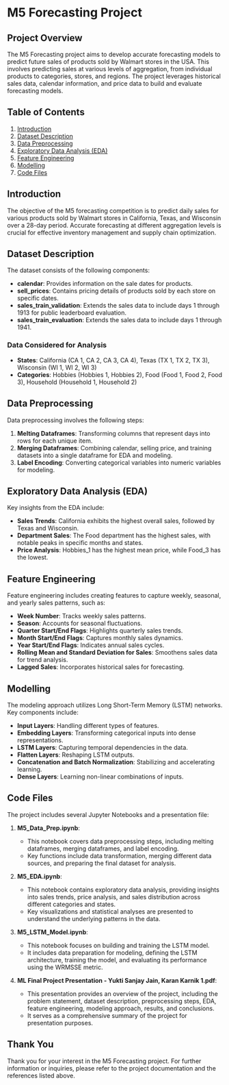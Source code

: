 # M5 Forecasting Project

## Project Overview
The M5 Forecasting project aims to develop accurate forecasting models to predict future sales of products sold by Walmart stores in the USA. This involves predicting sales at various levels of aggregation, from individual products to categories, stores, and regions. The project leverages historical sales data, calendar information, and price data to build and evaluate forecasting models.

## Table of Contents
1. [Introduction](#introduction)
2. [Dataset Description](#dataset-description)
3. [Data Preprocessing](#data-preprocessing)
4. [Exploratory Data Analysis (EDA)](#exploratory-data-analysis-eda)
5. [Feature Engineering](#feature-engineering)
6. [Modelling](#modelling)
7. [Code Files](#code-files)

## Introduction
The objective of the M5 forecasting competition is to predict daily sales for various products sold by Walmart stores in California, Texas, and Wisconsin over a 28-day period. Accurate forecasting at different aggregation levels is crucial for effective inventory management and supply chain optimization.

## Dataset Description
The dataset consists of the following components:
- **calendar**: Provides information on the sale dates for products.
- **sell_prices**: Contains pricing details of products sold by each store on specific dates.
- **sales_train_validation**: Extends the sales data to include days 1 through 1913 for public leaderboard evaluation.
- **sales_train_evaluation**: Extends the sales data to include days 1 through 1941.

### Data Considered for Analysis
- **States**: California (CA 1, CA 2, CA 3, CA 4), Texas (TX 1, TX 2, TX 3), Wisconsin (WI 1, WI 2, WI 3)
- **Categories**: Hobbies (Hobbies 1, Hobbies 2), Food (Food 1, Food 2, Food 3), Household (Household 1, Household 2)

## Data Preprocessing
Data preprocessing involves the following steps:
1. **Melting Dataframes**: Transforming columns that represent days into rows for each unique item.
2. **Merging Dataframes**: Combining calendar, selling price, and training datasets into a single dataframe for EDA and modeling.
3. **Label Encoding**: Converting categorical variables into numeric variables for modeling.

## Exploratory Data Analysis (EDA)
Key insights from the EDA include:
- **Sales Trends**: California exhibits the highest overall sales, followed by Texas and Wisconsin.
- **Department Sales**: The Food department has the highest sales, with notable peaks in specific months and states.
- **Price Analysis**: Hobbies_1 has the highest mean price, while Food_3 has the lowest.

## Feature Engineering
Feature engineering includes creating features to capture weekly, seasonal, and yearly sales patterns, such as:
- **Week Number**: Tracks weekly sales patterns.
- **Season**: Accounts for seasonal fluctuations.
- **Quarter Start/End Flags**: Highlights quarterly sales trends.
- **Month Start/End Flags**: Captures monthly sales dynamics.
- **Year Start/End Flags**: Indicates annual sales cycles.
- **Rolling Mean and Standard Deviation for Sales**: Smoothens sales data for trend analysis.
- **Lagged Sales**: Incorporates historical sales for forecasting.

## Modelling
The modeling approach utilizes Long Short-Term Memory (LSTM) networks. Key components include:
- **Input Layers**: Handling different types of features.
- **Embedding Layers**: Transforming categorical inputs into dense representations.
- **LSTM Layers**: Capturing temporal dependencies in the data.
- **Flatten Layers**: Reshaping LSTM outputs.
- **Concatenation and Batch Normalization**: Stabilizing and accelerating learning.
- **Dense Layers**: Learning non-linear combinations of inputs.

## Code Files
The project includes several Jupyter Notebooks and a presentation file:

1. **M5_Data_Prep.ipynb**:
   - This notebook covers data preprocessing steps, including melting dataframes, merging dataframes, and label encoding.
   - Key functions include data transformation, merging different data sources, and preparing the final dataset for analysis.

2. **M5_EDA.ipynb**:
   - This notebook contains exploratory data analysis, providing insights into sales trends, price analysis, and sales distribution across different categories and states.
   - Key visualizations and statistical analyses are presented to understand the underlying patterns in the data.

3. **M5_LSTM_Model.ipynb**:
   - This notebook focuses on building and training the LSTM model.
   - It includes data preparation for modeling, defining the LSTM architecture, training the model, and evaluating its performance using the WRMSSE metric.

4. **ML Final Project Presentation - Yukti Sanjay Jain, Karan Karnik 1.pdf**:
   - This presentation provides an overview of the project, including the problem statement, dataset description, preprocessing steps, EDA, feature engineering, modeling approach, results, and conclusions.
   - It serves as a comprehensive summary of the project for presentation purposes.

## Thank You
Thank you for your interest in the M5 Forecasting project. For further information or inquiries, please refer to the project documentation and the references listed above.
